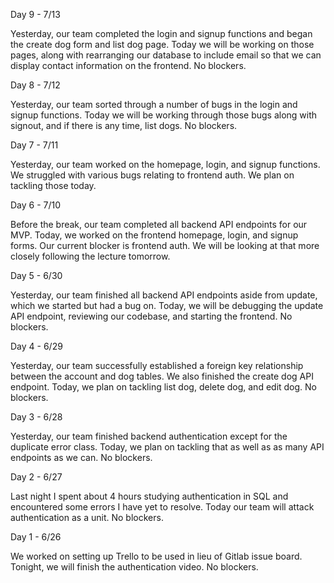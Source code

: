 Day 9 - 7/13

Yesterday, our team completed the login and signup functions and began the create dog form and list dog page. Today we will be working on those pages, along with rearranging our database to include email so that we can display contact information on the frontend. No blockers.

Day 8 - 7/12

Yesterday, our team sorted through a number of bugs in the login and signup functions. Today we will be working through those bugs along with signout, and if there is any time, list dogs. No blockers.

Day 7 - 7/11

Yesterday, our team worked on the homepage, login, and signup functions. We struggled with various bugs relating to frontend auth. We plan on tackling those today.

Day 6 - 7/10

Before the break, our team completed all backend API endpoints for our MVP. Today, we worked on the frontend homepage, login, and signup forms. Our current blocker is frontend auth. We will be looking at that more closely following the lecture tomorrow.

Day 5 - 6/30

Yesterday, our team finished all backend API endpoints aside from update, which we started but had a bug on. Today, we will be debugging the update API endpoint, reviewing our codebase, and starting the frontend. No blockers.

Day 4 - 6/29

Yesterday, our team successfully established a foreign key relationship between the account and dog tables. We also finished the create dog API endpoint. Today, we plan on tackling list dog, delete dog, and edit dog. No blockers.

Day 3 - 6/28

Yesterday, our team finished backend authentication except for the duplicate error class. Today, we plan on tackling that as well as as many API endpoints as we can. No blockers.

Day 2 - 6/27

Last night I spent about 4 hours studying authentication in SQL and encountered some errors I have yet to resolve. Today our team will attack authentication as a unit. No blockers.

Day 1 - 6/26

We worked on setting up Trello to be used in lieu of Gitlab issue board. Tonight, we will finish the authentication video. No blockers.

